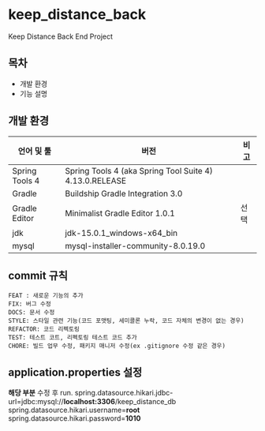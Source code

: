 # keep_distance_back
Keep Distance Back End Project

## 목차
* 개발 환경
* 기능 설명

## 개발 환경

| 언어 및 툴 | 버전 | 비고 |
|--|--|--|
| Spring Tools 4 | Spring Tools 4 (aka Spring Tool Suite 4) 4.13.0.RELEASE | |
| Gradle  | Buildship Gradle Integration 3.0 | |
| Gradle Editor | Minimalist Gradle Editor 1.0.1 | 선택 |
| jdk | jdk-15.0.1_windows-x64_bin | |
| mysql | mysql-installer-community-8.0.19.0 | |

## commit 규칙
	FEAT : 새로운 기능의 추가 
	FIX: 버그 수정 
	DOCS: 문서 수정 
	STYLE: 스타일 관련 기능(코드 포맷팅, 세미콜론 누락, 코드 자체의 변경이 없는 경우) 
	REFACTOR: 코드 리펙토링 
	TEST: 테스트 코트, 리펙토링 테스트 코드 추가 
	CHORE: 빌드 업무 수정, 패키지 매니저 수정(ex .gitignore 수정 같은 경우) 
	
## application.properties 설정
**해당 부분** 수정 후 run.
	spring.datasource.hikari.jdbc-url=jdbc:mysql://**localhost:3306**/keep_distance_db
	spring.datasource.hikari.username=**root**
	spring.datasource.hikari.password=**1010**